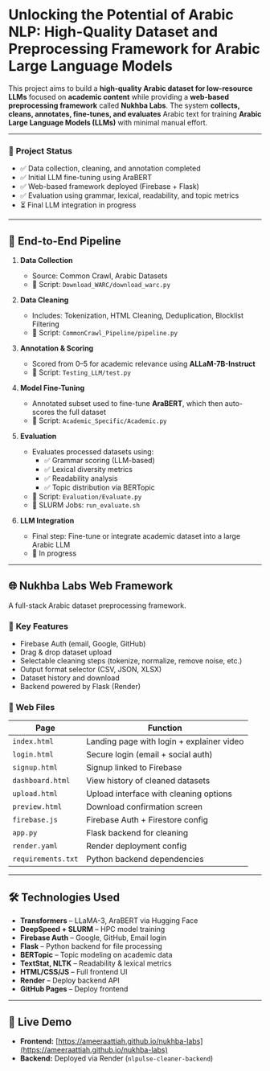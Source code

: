 # **Unlocking the Potential of Arabic NLP: High-Quality Dataset and Preprocessing Framework for Arabic Large Language Models**

This project aims to build a **high-quality Arabic dataset for low-resource LLMs** focused on **academic content** while providing a **web-based preprocessing framework** called **Nukhba Labs**. The system **collects, cleans, annotates, fine-tunes, and evaluates** Arabic text for training **Arabic Large Language Models (LLMs)** with minimal manual effort.

---

### 📌 **Project Status**
- ✅ Data collection, cleaning, and annotation completed  
- ✅ Initial LLM fine-tuning using AraBERT  
- ✅ Web-based framework deployed (Firebase + Flask)  
- ✅ Evaluation using grammar, lexical, readability, and topic metrics  
- ⏳ Final LLM integration in progress  

---

## 🔁 **End-to-End Pipeline**

1. **Data Collection**
   - Source: Common Crawl, Arabic Datasets  
   - 🔧 Script: `Download_WARC/download_warc.py`

2. **Data Cleaning**
   - Includes: Tokenization, HTML Cleaning, Deduplication, Blocklist Filtering  
   - 🔧 Script: `CommonCrawl_Pipeline/pipeline.py`

3. **Annotation & Scoring**
   - Scored from 0–5 for academic relevance using **ALLaM-7B-Instruct**  
   - 🔧 Script: `Testing_LLM/test.py`

4. **Model Fine-Tuning**
   - Annotated subset used to fine-tune **AraBERT**, which then auto-scores the full dataset  
   - 🔧 Script: `Academic_Specific/Academic.py`

5. **Evaluation**
   - Evaluates processed datasets using:
     - ✅ Grammar scoring (LLM-based)
     - ✅ Lexical diversity metrics
     - ✅ Readability analysis
     - ✅ Topic distribution via BERTopic  
   - 🔧 Script: `Evaluation/Evaluate.py`  
   - 🧠 SLURM Jobs: `run_evaluate.sh`

6. **LLM Integration**
   - Final step: Fine-tune or integrate academic dataset into a large Arabic LLM  
   - 🚧 In progress

---

## 🌐 **Nukhba Labs Web Framework**

A full-stack Arabic dataset preprocessing framework.

### 🔑 **Key Features**
- Firebase Auth (email, Google, GitHub)
- Drag & drop dataset upload
- Selectable cleaning steps (tokenize, normalize, remove noise, etc.)
- Output format selector (CSV, JSON, XLSX)
- Dataset history and download
- Backend powered by Flask (Render)

### 📁 Web Files
| Page | Function |
|------|----------|
| `index.html` | Landing page with login + explainer video |
| `login.html` | Secure login (email + social auth) |
| `signup.html` | Signup linked to Firebase |
| `dashboard.html` | View history of cleaned datasets |
| `upload.html` | Upload interface with cleaning options |
| `preview.html` | Download confirmation screen |
| `firebase.js` | Firebase Auth + Firestore config |
| `app.py` | Flask backend for cleaning |
| `render.yaml` | Render deployment config |
| `requirements.txt` | Python backend dependencies |

---

## 🛠️ **Technologies Used**

- **Transformers** – LLaMA-3, AraBERT via Hugging Face  
- **DeepSpeed + SLURM** – HPC model training  
- **Firebase Auth** – Google, GitHub, Email login  
- **Flask** – Python backend for file processing  
- **BERTopic** – Topic modeling on academic data  
- **TextStat, NLTK** – Readability & lexical metrics  
- **HTML/CSS/JS** – Full frontend UI  
- **Render** – Deploy backend API  
- **GitHub Pages** – Deploy frontend  


---

## 🔗 Live Demo

- **Frontend:** [https://ameeraattiah.github.io/nukhba-labs](https://ameeraattiah.github.io/nukhba-labs)  
- **Backend:** Deployed via Render (`nlpulse-cleaner-backend`)  


